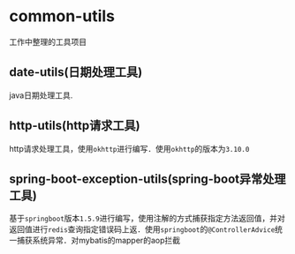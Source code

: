 # common-utils
工作中整理的工具项目

## date-utils(日期处理工具)

java日期处理工具.

## http-utils(http请求工具)

http请求处理工具，使用```okhttp```进行编写．使用```okhttp```的版本为```3.10.0```

## spring-boot-exception-utils(spring-boot异常处理工具)

基于```springboot```版本```1.5.9```进行编写，使用注解的方式捕获指定方法返回值，并对返回值进行```redis```查询指定错误码上返．使用```springboot```的```@ControllerAdvice```统一捕获系统异常．对mybatis的mapper的aop拦截

